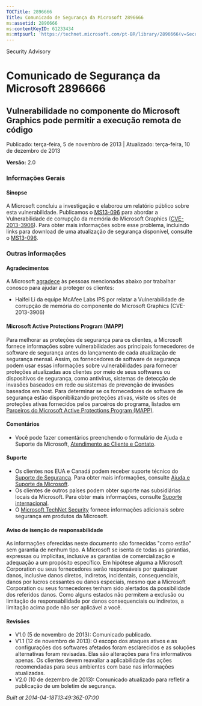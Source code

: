 ```yaml
---
TOCTitle: 2896666
Title: Comunicado de Segurança da Microsoft 2896666
ms:assetid: 2896666
ms:contentKeyID: 61233434
ms:mtpsurl: 'https://technet.microsoft.com/pt-BR/library/2896666(v=Security.10)'
---
```


Security Advisory

Comunicado de Segurança da Microsoft 2896666
============================================

Vulnerabilidade no componente do Microsoft Graphics pode permitir a execução remota de código
---------------------------------------------------------------------------------------------

Publicado: terça-feira, 5 de novembro de 2013 | Atualizado: terça-feira, 10 de dezembro de 2013

**Versão:** 2.0

### Informações Gerais

#### Sinopse

A Microsoft concluiu a investigação e elaborou um relatório público sobre esta vulnerabilidade. Publicamos o [MS13-096](http://technet.microsoft.com/pt-br/security/bulletin/ms13-096) para abordar a Vulnerabilidade de corrupção da memória do Microsoft Graphics ([CVE-2013-3906](http://www.cve.mitre.org/cgi-bin/cvename.cgi?name=cve-2013-3906)). Para obter mais informações sobre esse problema, incluindo links para download de uma atualização de segurança disponível, consulte o [MS13-096](http://technet.microsoft.com/pt-br/security/bulletin/ms13-096).

### Outras informações

#### Agradecimentos

A Microsoft [agradece](http://go.microsoft.com/fwlink/?linkid=21127) às pessoas mencionadas abaixo por trabalhar conosco para ajudar a proteger os clientes:

-   Haifei Li da equipe McAfee Labs IPS por relatar a Vulnerabilidade de corrupção de memória do componente do Microsoft Graphics (CVE-2013-3906)

#### Microsoft Active Protections Program (MAPP)

Para melhorar as proteções de segurança para os clientes, a Microsoft fornece informações sobre vulnerabilidades aos principais fornecedores de software de segurança antes do lançamento de cada atualização de segurança mensal. Assim, os fornecedores de software de segurança podem usar essas informações sobre vulnerabilidades para fornecer proteções atualizadas aos clientes por meio de seus softwares ou dispositivos de segurança, como antivírus, sistemas de detecção de invasões baseados em rede ou sistemas de prevenção de invasões baseados em host. Para determinar se os fornecedores de software de segurança estão disponibilizando proteções ativas, visite os sites de proteções ativas fornecidos pelos parceiros do programa, listados em [Parceiros do Microsoft Active Protections Program (MAPP)](http://go.microsoft.com/fwlink/?linkid=215201).

#### Comentários

-   Você pode fazer comentários preenchendo o formulário de Ajuda e Suporte da Microsoft, [Atendimento ao Cliente e Contato](http://support.microsoft.com/kb/?scid=sw;en;1257&=1&=technet&sd=tech).

#### Suporte

-   Os clientes nos EUA e Canadá podem receber suporte técnico do [Suporte de Segurança](http://go.microsoft.com/fwlink/?linkid=21131). Para obter mais informações, consulte [Ajuda e Suporte da Microsoft](http://support.microsoft.com/).
-   Os clientes de outros países podem obter suporte nas subsidiárias locais da Microsoft. Para obter mais informações, consulte [Suporte internacional](http://go.microsoft.com/fwlink/?linkid=21155).
-   O [Microsoft TechNet Security](http://go.microsoft.com/fwlink/?linkid=21132) fornece informações adicionais sobre segurança em produtos da Microsoft.

#### Aviso de isenção de responsabilidade

As informações oferecidas neste documento são fornecidas "como estão" sem garantia de nenhum tipo. A Microsoft se isenta de todas as garantias, expressas ou implícitas, inclusive as garantias de comercialização e adequação a um propósito específico. Em hipótese alguma a Microsoft Corporation ou seus fornecedores serão responsáveis por quaisquer danos, inclusive danos diretos, indiretos, incidentais, consequenciais, danos por lucros cessantes ou danos especiais, mesmo que a Microsoft Corporation ou seus fornecedores tenham sido alertados da possibilidade dos referidos danos. Como alguns estados não permitem a exclusão ou limitação de responsabilidade por danos consequenciais ou indiretos, a limitação acima pode não ser aplicável a você.

#### Revisões

-   V1.0 (5 de novembro de 2013): Comunicado publicado.
-   V1.1 (12 de novembro de 2013): O escopo dos ataques ativos e as configurações dos softwares afetados foram esclarecidos e as soluções alternativas foram revisadas. Elas são alterações para fins informativos apenas. Os clientes devem reavaliar a aplicabilidade das ações recomendadas para seus ambientes com base nas informações atualizadas.
-   V2.0 (10 de dezembro de 2013): Comunicado atualizado para refletir a publicação de um boletim de segurança.

*Built at 2014-04-18T13:49:36Z-07:00*
